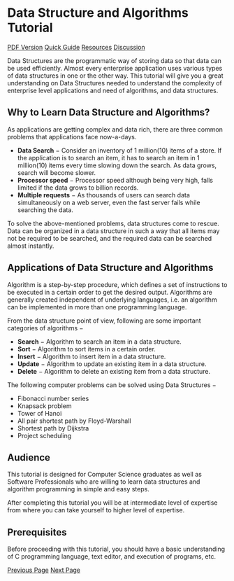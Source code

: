 # Data Structure and Algorithms Tutorial
[PDF Version](../data_structures_algorithms/data_structures_algorithms_pdf_version.md)
[Quick Guide](../data_structures_algorithms/dsa_quick_guide.md)
[Resources](../data_structures_algorithms/dsa_useful_resources.md)
[Discussion](../data_structures_algorithms/dsa_discussion.md)

Data Structures are the programmatic way of storing data so that data can be used efficiently. Almost every enterprise application uses various types of data structures in one or the other way. This tutorial will give you a great understanding on Data Structures needed to understand the complexity of enterprise level applications and need of algorithms, and data structures.

## Why to Learn Data Structure and Algorithms?
As applications are getting complex and data rich, there are three common problems that applications face now-a-days.

   * **Data Search** − Consider an inventory of 1 million(10) items of a store. If the application is to search an item, it has to search an item in 1 million(10) items every time slowing down the search. As data grows, search will become slower.
   * **Processor speed** − Processor speed although being very high, falls limited if the data grows to billion records.
   * **Multiple requests** − As thousands of users can search data simultaneously on a web server, even the fast server fails while searching the data.

To solve the above-mentioned problems, data structures come to rescue. Data can be organized in a data structure in such a way that all items may not be required to be searched, and the required data can be searched almost instantly.

## Applications of Data Structure and Algorithms
Algorithm is a step-by-step procedure, which defines a set of instructions to be executed in a certain order to get the desired output. Algorithms are generally created independent of underlying languages, i.e. an algorithm can be implemented in more than one programming language.

From the data structure point of view, following are some important categories of algorithms −

   * **Search** − Algorithm to search an item in a data structure.
   * **Sort** − Algorithm to sort items in a certain order.
   * **Insert** − Algorithm to insert item in a data structure.
   * **Update** − Algorithm to update an existing item in a data structure.
   * **Delete** − Algorithm to delete an existing item from a data structure.

The following computer problems can be solved using Data Structures −

   * Fibonacci number series
   * Knapsack problem
   * Tower of Hanoi
   * All pair shortest path by Floyd-Warshall
   * Shortest path by Dijkstra
   * Project scheduling

## Audience
This tutorial is designed for Computer Science graduates as well as Software Professionals who are willing to learn data structures and algorithm programming in simple and easy steps.

After completing this tutorial you will be at intermediate level of expertise from where you can take yourself to higher level of expertise.

## Prerequisites
Before proceeding with this tutorial, you should have a basic understanding of C programming language, text editor, and execution of programs, etc.


[Previous Page](../data_structures_algorithms/index.md) [Next Page](../data_structures_algorithms/data_structure_overview.md) 
